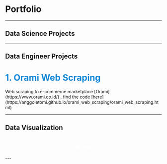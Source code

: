 # Portfolio
---
## Data Science Projects
---
## Data Engineer Projects
<h1><span style="color:#0F88D8"> 1. Orami Web Scraping </span></h1>
Web scraping to e-commerce marketplace [Orami](https://www.orami.co.id/) , find the code [here](https://anggoletomi.github.io/orami_web_scraping/orami_web_scraping.html)

---
## Data Visualization
<h1 align="center"><span style="color:#FFFFFF;font-weight:700;font-size:15px">
    Tableau
</span></h1>
---

